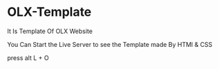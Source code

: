 # OLX-Template
It Is Template Of OLX Website

You Can Start the Live Server to see the Template made By HTMl & CSS 

press alt L + O
